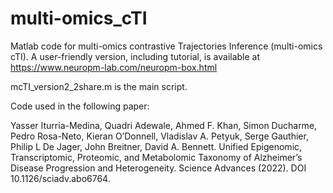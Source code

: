 # multi-omics_cTI
Matlab code for multi-omics contrastive Trajectories Inference (multi-omics cTI). A user-friendly version, including tutorial, is available at https://www.neuropm-lab.com/neuropm-box.html

mcTI_version2_2share.m is the main script.

Code used in the following paper:

Yasser Iturria-Medina, Quadri Adewale, Ahmed F. Khan, Simon Ducharme, Pedro Rosa-Neto, Kieran O’Donnell, Vladislav A. Petyuk, Serge Gauthier, Philip L De Jager, John Breitner, David A. Bennett. Unified Epigenomic, Transcriptomic, Proteomic, and Metabolomic Taxonomy of Alzheimer’s Disease Progression and Heterogeneity. Science Advances (2022). DOI 10.1126/sciadv.abo6764.
